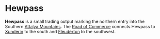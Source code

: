 # Hewpass

**Hewpass** is a small trading output marking the northern entry into the Southern [Attalya Mountains](../../../ch-4-esterfell-gazetteer/esterfell/lenya/attalya-mountains/). The [Road of Commerce](road-of-commerce.md) connects Hewpass to [Xunderin](xunderin.md) to the south and [Fleuderton](fleuderton/) to the southwest.
